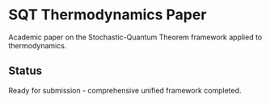 # SQT Thermodynamics Paper

Academic paper on the Stochastic-Quantum Theorem framework applied to thermodynamics.

## Status
Ready for submission - comprehensive unified framework completed.
